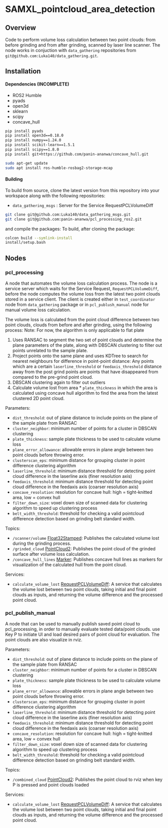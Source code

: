 # SAMXL_pointcloud_area_detection

## Overview
Code to perform volume loss calculation between two point clouds: from before grinding and from after grinding, scanned by laser line scanner.
The node works in conjuction with `data_gathering` repositories from `git@github.com:Luka140/data_gathering.git`.

## Installation

#### Dependencies (INCOMPLETE)
- ROS2 Humble
- pyads
- open3d
- sklearn
- scipy
- concave_hull

```bash
pip install pyads
pip install open3d==0.18.0
pip install numpy==1.24.0
pip install scikit-learn==1.5.1
pip install scipy==1.8.0
pip install git+https://github.com/panin-ananwa/concave_hull.git

sudo apt-get update
sudo apt install ros-humble-rosbag2-storage-mcap
```

#### Building
To build from source, clone the latest version from this repository into your workspace along with the following repositories:
- `data_gathering_msgs` : Server for the Service RequestPCLVolumeDiff

```bash
git clone git@github.com:Luka140/data_gathering_msgs.git
git clone git@github.com:panin-ananwa/pcl_processing_ros2.git

```
and compile the packages:
To build, after cloning the package:
```bash
colcon build --symlink-install
install/setup.bash
```


## Nodes
### pcl_processing
A node that automates the volume loss calculation process. The node is a service server which waits for the Service Request, `RequestPCLVolumeDiff`, before 
the node computes the volume loss from the latest two point clouds stored in a service client. The client is created either in `test_coordinator` node from `data_gathering` package 
or in `pcl_publush_manual` node for manual volume loss calculation.

The volume loss is calculated from the point cloud difference between two point clouds, clouds from before and after grinding, using the following process:
Note: For now, the algorithm is only applicable to flat plate

1. Uses RANSAC to segment the two set of point clouds and determine the plane parameters of the plate, along with DBSCAN clustering to filter out points unrelated to the sample plate.
2. Project points onto the same plane and uses KDTree to search for nearest neighbours for difference in point-point distance:
   Any points which are a certain `laserline_threshold` or `feedaxis_threshold` distance away from the post grind points are points that have disappeared from compared to the pre-grind point cloud.
3. DBSCAN clustering again to filter out outliers
4. Calculate volume lost from area * `plate_thickness` in which the area is calculated using concave hull algorithm to find the area from the latest clustered 2D point cloud.

Parameters:
- `dist_threshold`: out of plane distance to include points on the plane of the sample plate from RANSAC
- `cluster_neighbor`: minimum number of points for a cluster in DBSCAN clustering
- `plate_thickness`: sample plate thickness to be used to calculate volume loss
- `plane_error_allowance`: allowable errors in plane angle between two point clouds before throwing error.
- `clusterscan_eps`: minimum distance for grouping cluster in point difference clustering algorithm
- `laserline_threshold`: minimum distance threshold for detecting point cloud difference in the laserline axis (finer resolution axis)
- `feedaxis_threshold`: minimum distance threshold for detecting point cloud difference in the feedaxis axis (coarser resolution axis)
- `concave_resolution`: resolution for concave hull: high = tight-knitted area, low = convex hull
- `filter_down_size`: voxel down size of scanned data for clustering algorithm to speed up clustering process
- `belt_width_threshold`: threshold for checking a valid pointcloud difference detection based on grinding belt standard width.

Topics:
- `/scanner/volume` [Float32Stamped](https://github.com/Luka140/stamped_std_msgs/blob/main/msg/Float32Stamped.msg): Publishes the calculated volume lost during the grinding process.
- `/grinded_cloud` [PointCloud2](http://docs.ros.org/en/api/sensor_msgs/html/msg/PointCloud2.html): Publishes the point cloud of the grinded surface after volume loss calculation.
- `/concave_hull_lines` [Marker](http://docs.ros.org/en/api/visualization_msgs/html/msg/Marker.html): Publishes concave hull lines as markers for visualization of the calculated hull from the point cloud.

Services:
- `calculate_volume_lost` [RequestPCLVolumeDiff](https://github.com/Luka140/data_gathering_msgs/blob/main/srv/RequestPCLVolumeDiff.srv): A service that calculates the volume lost between two point clouds, taking initial and final point clouds as inputs, and returning the volume difference and the processed point cloud.


### pcl_publish_manual
A node that can be used to manually publish saved point cloud to pcl_processing, in order to manually evaluate tested data/point clouds.
use Key P to initiate UI and load desired pairs of point cloud for evaluation. The point clouds are also visualize in rviz.

Parameters:
- `dist_threshold`: out of plane distance to include points on the plane of the sample plate from RANSAC
- `cluster_neighbor`: minimum number of points for a cluster in DBSCAN clustering
- `plate_thickness`: sample plate thickness to be used to calculate volume loss
- `plane_error_allowance`: allowable errors in plane angle between two point clouds before throwing error.
- `clusterscan_eps`: minimum distance for grouping cluster in point difference clustering algorithm
- `laserline_threshold`: minimum distance threshold for detecting point cloud difference in the laserline axis (finer resolution axis)
- `feedaxis_threshold`: minimum distance threshold for detecting point cloud difference in the feedaxis axis (coarser resolution axis)
- `concave_resolution`: resolution for concave hull: high = tight-knitted area, low = convex hull
- `filter_down_size`: voxel down size of scanned data for clustering algorithm to speed up clustering process
- `belt_width_threshold`: threshold for checking a valid pointcloud difference detection based on grinding belt standard width.

Topics:
- `/combined_cloud` [PointCloud2](http://docs.ros.org/en/api/sensor_msgs/html/msg/PointCloud2.html): Publishes the point cloud to rviz when key P is pressed and point clouds loaded

Services:
- `calculate_volume_lost` [RequestPCLVolumeDiff](https://github.com/Luka140/data_gathering_msgs/blob/main/srv/RequestPCLVolumeDiff.srv): A service that calculates the volume lost between two point clouds, taking initial and final point clouds as inputs, and returning the volume difference and the processed point cloud.
